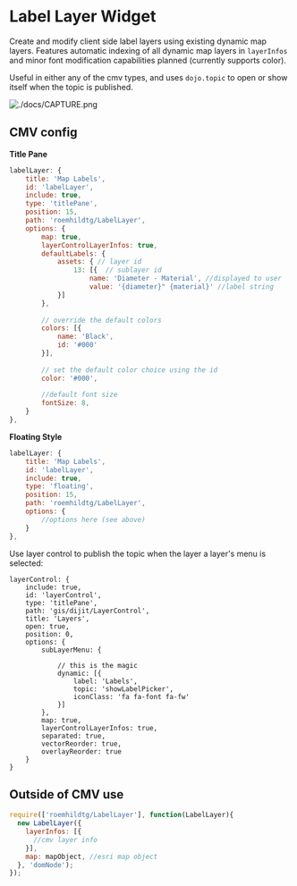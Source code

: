 # Label Layer Widget

Create and modify client side label layers using existing dynamic map layers. Features
automatic indexing of all dynamic map layers in `layerInfos` and minor font
modification capabilities planned (currently supports color).

Useful in either any of the cmv types, and uses `dojo.topic` to open or show itself
when the topic is published.

![./docs/CAPTURE.png](./docs/CAPTURE.png)

## CMV config

**Title Pane**

```javascript
labelLayer: {
    title: 'Map Labels',
    id: 'labelLayer',
    include: true,
    type: 'titlePane',
    position: 15,
    path: 'roemhildtg/LabelLayer',
    options: {
        map: true,
        layerControlLayerInfos: true,
        defaultLabels: {
            assets: { // layer id
                13: [{  // sublayer id
                    name: 'Diameter - Material', //displayed to user
                    value: '{diameter}" {material}' //label string
            }]
        },
        
        // override the default colors
        colors: [{
            name: 'Black',
            id: '#000'
        }],
        
        // set the default color choice using the id
        color: '#000',
        
        //default font size
        fontSize: 8,
    }
},
```

**Floating Style**

```javascript
labelLayer: {
    title: 'Map Labels',
    id: 'labelLayer',
    include: true,
    type: 'floating',
    position: 15,
    path: 'roemhildtg/LabelLayer',
    options: {
        //options here (see above)
    }
},
```

Use layer control to publish the topic when the layer a layer's menu is selected:

```
layerControl: {
    include: true,
    id: 'layerControl',
    type: 'titlePane',
    path: 'gis/dijit/LayerControl',
    title: 'Layers',
    open: true,
    position: 0,
    options: {
        subLayerMenu: {
        
            // this is the magic
            dynamic: [{
                label: 'Labels',
                topic: 'showLabelPicker',
                iconClass: 'fa fa-font fa-fw'
            }]
        },
        map: true,
        layerControlLayerInfos: true,
        separated: true,
        vectorReorder: true,
        overlayReorder: true
    }
}

```

## Outside of CMV use

```javascript
require(['roemhildtg/LabelLayer'], function(LabelLayer){
  new LabelLayer({
    layerInfos: [{
      //cmv layer info
    }],
    map: mapObject, //esri map object
  }, 'domNode');
});
```
